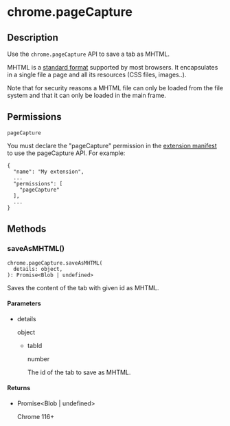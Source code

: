 # chrome.pageCapture

## Description

Use the `chrome.pageCapture` API to save a tab as MHTML.

MHTML is a [standard format](https://tools.ietf.org/html/rfc2557) supported by most browsers. It encapsulates in a single file a page and all its resources (CSS files, images..).

Note that for security reasons a MHTML file can only be loaded from the file system and that it can only be loaded in the main frame.

## Permissions

`pageCapture`

You must declare the "pageCapture" permission in the [extension manifest](/docs/extensions/reference/manifest) to use the pageCapture API. For example:

```
{
  "name": "My extension",
  ...
  "permissions": [
    "pageCapture"
  ],
  ...
}
```

## Methods

### saveAsMHTML()

```
chrome.pageCapture.saveAsMHTML(
  details: object,
): Promise<Blob | undefined>
```

Saves the content of the tab with given id as MHTML.

#### Parameters

- details
  
  object
  
  - tabId
    
    number
    
    The id of the tab to save as MHTML.

#### Returns

- Promise&lt;Blob | undefined&gt;
  
  Chrome 116+